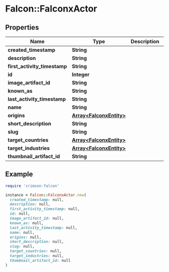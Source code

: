 # Falcon::FalconxActor

## Properties

| Name | Type | Description | Notes |
| ---- | ---- | ----------- | ----- |
| **created_timestamp** | **String** |  | [optional] |
| **description** | **String** |  | [optional] |
| **first_activity_timestamp** | **String** |  | [optional] |
| **id** | **Integer** |  | [optional] |
| **image_artifact_id** | **String** |  | [optional] |
| **known_as** | **String** |  | [optional] |
| **last_activity_timestamp** | **String** |  | [optional] |
| **name** | **String** |  | [optional] |
| **origins** | [**Array&lt;FalconxEntity&gt;**](FalconxEntity.md) |  | [optional] |
| **short_description** | **String** |  | [optional] |
| **slug** | **String** |  | [optional] |
| **target_countries** | [**Array&lt;FalconxEntity&gt;**](FalconxEntity.md) |  | [optional] |
| **target_industries** | [**Array&lt;FalconxEntity&gt;**](FalconxEntity.md) |  | [optional] |
| **thumbnail_artifact_id** | **String** |  | [optional] |

## Example

```ruby
require 'crimson-falcon'

instance = Falcon::FalconxActor.new(
  created_timestamp: null,
  description: null,
  first_activity_timestamp: null,
  id: null,
  image_artifact_id: null,
  known_as: null,
  last_activity_timestamp: null,
  name: null,
  origins: null,
  short_description: null,
  slug: null,
  target_countries: null,
  target_industries: null,
  thumbnail_artifact_id: null
)
```

